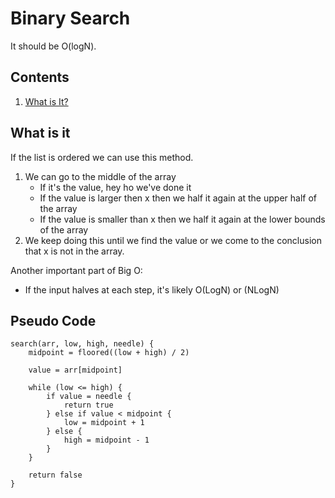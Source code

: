 # Binary Search

It should be O(logN).

## Contents

1. [What is It?](#what-is-it)

## What is it

If the list is ordered we can use this method.

1. We can go to the middle of the array
   - If it's the value, hey ho we've done it
   - If the value is larger then x then we half it again at the upper half of the array
   - If the value is smaller than x then we half it again at the lower bounds of the array
2. We keep doing this until we find the value or we come to the conclusion that x is not in the array.

Another important part of Big O:

- If the input halves at each step, it's likely O(LogN) or (NLogN)

## Pseudo Code

```
search(arr, low, high, needle) {
    midpoint = floored((low + high) / 2)

    value = arr[midpoint]

    while (low <= high) {
        if value = needle {
            return true
        } else if value < midpoint {
            low = midpoint + 1
        } else {
            high = midpoint - 1
        }
    }

    return false
}
```

